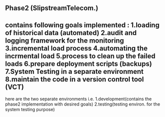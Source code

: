 Phase2 (SlipstreamTelecom.)
---------------------------------------------------------------------------------
contains following goals implemented :
1.loading of historical data (automated)
2.audit and logging framework for the monitoring 
3.incremental load process
4.automating the incrmental load
5.process to clean up the failed loads
6.prepare deployment scripts (backups)
7.System Testing in a separate environment
8.maintain the code in a version control tool (VCT)
----------------------------------------------------------------------------------
here are the two separate environments i.e. 
1.development(contains the phase2 implementation with desired goals)
2.testing(testing environ. for the system testing purpose)


 
